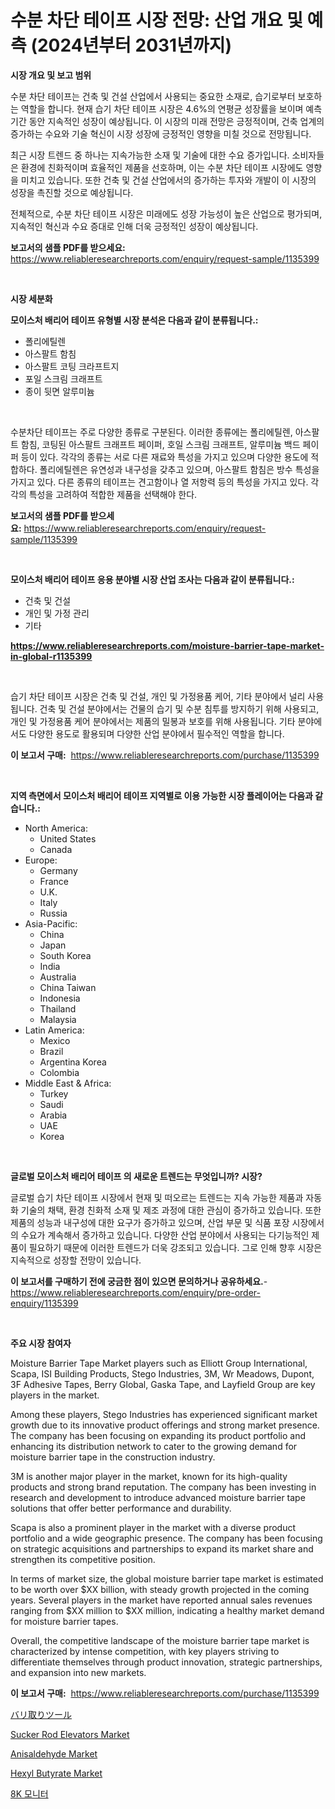 <p><h1>수분 차단 테이프 시장 전망: 산업 개요 및 예측 (2024년부터 2031년까지)</h1></p><p><strong>시장 개요 및 보고 범위</strong></p>
<p><p>수분 차단 테이프는 건축 및 건설 산업에서 사용되는 중요한 소재로, 습기로부터 보호하는 역할을 합니다. 현재 습기 차단 테이프 시장은 4.6%의 연평균 성장률을 보이며 예측 기간 동안 지속적인 성장이 예상됩니다. 이 시장의 미래 전망은 긍정적이며, 건축 업계의 증가하는 수요와 기술 혁신이 시장 성장에 긍정적인 영향을 미칠 것으로 전망됩니다.</p><p>최근 시장 트렌드 중 하나는 지속가능한 소재 및 기술에 대한 수요 증가입니다. 소비자들은 환경에 친화적이며 효율적인 제품을 선호하며, 이는 수분 차단 테이프 시장에도 영향을 미치고 있습니다. 또한 건축 및 건설 산업에서의 증가하는 투자와 개발이 이 시장의 성장을 촉진할 것으로 예상됩니다.</p><p>전체적으로, 수분 차단 테이프 시장은 미래에도 성장 가능성이 높은 산업으로 평가되며, 지속적인 혁신과 수요 증대로 인해 더욱 긍정적인 성장이 예상됩니다.</p></p>
<p><strong>보고서의 샘플 PDF를 받으세요:</strong> <a href="https://www.reliableresearchreports.com/enquiry/request-sample/1135399">https://www.reliableresearchreports.com/enquiry/request-sample/1135399</a></p>
<p>&nbsp;</p>
<p><strong>시장 세분화</strong></p>
<p><strong>모이스처 배리어 테이프 유형별 시장 분석은 다음과 같이 분류됩니다.:</strong></p>
<p><ul><li>폴리에틸렌</li><li>아스팔트 함침</li><li>아스팔트 코팅 크라프트지</li><li>포일 스크림 크래프트</li><li>종이 뒷면 알루미늄</li></ul></p>
<p>&nbsp;</p>
<p><p>수분차단 테이프는 주로 다양한 종류로 구분된다. 이러한 종류에는 폴리에틸렌, 아스팔트 함침, 코팅된 아스팔트 크래프트 페이퍼, 호일 스크림 크래프트, 알루미늄 백드 페이퍼 등이 있다. 각각의 종류는 서로 다른 재료와 특성을 가지고 있으며 다양한 용도에 적합하다. 폴리에틸렌은 유연성과 내구성을 갖추고 있으며, 아스팔트 함침은 방수 특성을 가지고 있다. 다른 종류의 테이프는 견고함이나 열 저항력 등의 특성을 가지고 있다. 각각의 특성을 고려하여 적합한 제품을 선택해야 한다.</p></p>
<p><strong>보고서의 샘플 PDF를 받으세요:</strong>&nbsp;<a href="https://www.reliableresearchreports.com/enquiry/request-sample/1135399">https://www.reliableresearchreports.com/enquiry/request-sample/1135399</a></p>
<p>&nbsp;</p>
<p><strong> 모이스처 배리어 테이프 응용 분야별 시장 산업 조사는 다음과 같이 분류됩니다.:</strong></p>
<p><ul><li>건축 및 건설</li><li>개인 및 가정 관리</li><li>기타</li></ul></p>
<p><strong><a href="https://www.reliableresearchreports.com/moisture-barrier-tape-market-in-global-r1135399">https://www.reliableresearchreports.com/moisture-barrier-tape-market-in-global-r1135399</a></strong></p>
<p>&nbsp;</p>
<p><p>습기 차단 테이프 시장은 건축 및 건설, 개인 및 가정용품 케어, 기타 분야에서 널리 사용됩니다. 건축 및 건설 분야에서는 건물의 습기 및 수분 침투를 방지하기 위해 사용되고, 개인 및 가정용품 케어 분야에서는 제품의 밀봉과 보호를 위해 사용됩니다. 기타 분야에서도 다양한 용도로 활용되며 다양한 산업 분야에서 필수적인 역할을 합니다.</p></p>
<p><strong>이 보고서 구매:</strong>&nbsp; <a href="https://www.reliableresearchreports.com/purchase/1135399">https://www.reliableresearchreports.com/purchase/1135399</a></p>
<p>&nbsp;</p>
<p><strong>지역 측면에서 모이스처 배리어 테이프 지역별로 이용 가능한 시장 플레이어는 다음과 같습니다.:</strong></p>
<p><ul>
    <li>
        North America:
        <ul>
            <li>United States</li>
            <li>Canada</li>
        </ul>
    </li>
    <li>
        Europe:
        <ul>
            <li>Germany</li>
            <li>France</li>
            <li>U.K.</li>
            <li>Italy</li>
            <li>Russia</li>
        </ul>
    </li>
    <li>
        Asia-Pacific:
        <ul>
            <li>China</li>
            <li>Japan</li>
            <li>South Korea</li>
            <li>India</li>
            <li>Australia</li>
            <li>China Taiwan</li>
            <li>Indonesia</li>
            <li>Thailand</li>
            <li>Malaysia</li>
        </ul>
    </li>
    <li>
        Latin America:
        <ul>
            <li>Mexico</li>
            <li>Brazil</li>
            <li>Argentina Korea</li>
            <li>Colombia</li>
        </ul>
    </li>
    <li>
        Middle East & Africa:
        <ul>
            <li>Turkey</li>
            <li>Saudi</li>
            <li>Arabia</li>
            <li>UAE</li>
            <li>Korea</li>
        </ul>
    </li>
    </ul></p>
<p>&nbsp;</p>
<p><strong>글로벌 모이스처 배리어 테이프 의 새로운 트렌드는 무엇입니까? 시장?</strong></p>
<p><p>글로벌 습기 차단 테이프 시장에서 현재 및 떠오르는 트렌드는 지속 가능한 제품과 자동화 기술의 채택, 환경 친화적 소재 및 제조 과정에 대한 관심이 증가하고 있습니다. 또한 제품의 성능과 내구성에 대한 요구가 증가하고 있으며, 산업 부문 및 식품 포장 시장에서의 수요가 계속해서 증가하고 있습니다. 다양한 산업 분야에서 사용되는 다기능적인 제품이 필요하기 때문에 이러한 트렌드가 더욱 강조되고 있습니다. 그로 인해 향후 시장은 지속적으로 성장할 전망이 있습니다.</p></p>
<p><strong>이 보고서를 구매하기 전에 궁금한 점이 있으면 문의하거나 공유하세요.</strong>- <a href="https://www.reliableresearchreports.com/enquiry/pre-order-enquiry/1135399">https://www.reliableresearchreports.com/enquiry/pre-order-enquiry/1135399</a></p>
<p>&nbsp;</p>
<p><strong>주요 시장 참여자</strong></p>
<p><p>Moisture Barrier Tape Market players such as Elliott Group International, Scapa, ISI Building Products, Stego Industries, 3M, Wr Meadows, Dupont, 3F Adhesive Tapes, Berry Global, Gaska Tape, and Layfield Group are key players in the market.</p><p>Among these players, Stego Industries has experienced significant market growth due to its innovative product offerings and strong market presence. The company has been focusing on expanding its product portfolio and enhancing its distribution network to cater to the growing demand for moisture barrier tape in the construction industry.</p><p>3M is another major player in the market, known for its high-quality products and strong brand reputation. The company has been investing in research and development to introduce advanced moisture barrier tape solutions that offer better performance and durability.</p><p>Scapa is also a prominent player in the market with a diverse product portfolio and a wide geographic presence. The company has been focusing on strategic acquisitions and partnerships to expand its market share and strengthen its competitive position.</p><p>In terms of market size, the global moisture barrier tape market is estimated to be worth over $XX billion, with steady growth projected in the coming years. Several players in the market have reported annual sales revenues ranging from $XX million to $XX million, indicating a healthy market demand for moisture barrier tapes. </p><p>Overall, the competitive landscape of the moisture barrier tape market is characterized by intense competition, with key players striving to differentiate themselves through product innovation, strategic partnerships, and expansion into new markets.</p></p>
<p><strong>이 보고서 구매:</strong>&nbsp;&nbsp;<a href="https://www.reliableresearchreports.com/purchase/1135399">https://www.reliableresearchreports.com/purchase/1135399</a></p>
<p><p><a href="https://github.com/mcbeesbxa270/Market-Research-Report-List-1/blob/main/908272429006.md">バリ取りツール</a></p><p><a href="https://github.com/mahnoor2003/Market-Research-Report-List-4/blob/main/sucker-rod-elevators-market.md">Sucker Rod Elevators Market</a></p><p><a href="https://issuu.com/reportprime-2/docs/anisaldehyde-market-size-2030.pptx">Anisaldehyde Market</a></p><p><a href="https://issuu.com/reportprime-2/docs/hexyl-butyrate-market-size-2030.pptx">Hexyl Butyrate Market</a></p><p><a href="https://github.com/vskv4779xr1/Market-Research-Report-List-1/blob/main/393869826676.md">8K 모니터</a></p></p>